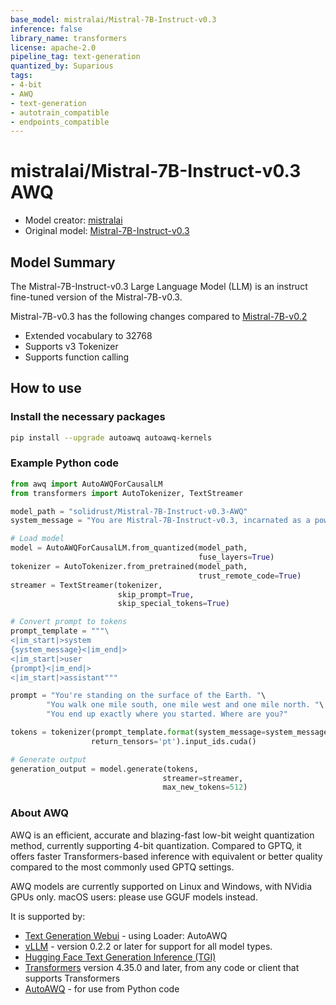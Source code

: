 ```yaml
---
base_model: mistralai/Mistral-7B-Instruct-v0.3
inference: false
library_name: transformers
license: apache-2.0
pipeline_tag: text-generation
quantized_by: Suparious
tags:
- 4-bit
- AWQ
- text-generation
- autotrain_compatible
- endpoints_compatible
---
```

# mistralai/Mistral-7B-Instruct-v0.3 AWQ

- Model creator: [mistralai](https://huggingface.co/mistralai)
- Original model: [Mistral-7B-Instruct-v0.3](https://huggingface.co/mistralai/Mistral-7B-Instruct-v0.3)

## Model Summary

The Mistral-7B-Instruct-v0.3 Large Language Model (LLM) is an instruct fine-tuned version of the Mistral-7B-v0.3.

Mistral-7B-v0.3 has the following changes compared to [Mistral-7B-v0.2](https://huggingface.co/mistralai/Mistral-7B-Instruct-v0.2/edit/main/README.md)
- Extended vocabulary to 32768
- Supports v3 Tokenizer
- Supports function calling

## How to use

### Install the necessary packages

```bash
pip install --upgrade autoawq autoawq-kernels
```

### Example Python code

```python
from awq import AutoAWQForCausalLM
from transformers import AutoTokenizer, TextStreamer

model_path = "solidrust/Mistral-7B-Instruct-v0.3-AWQ"
system_message = "You are Mistral-7B-Instruct-v0.3, incarnated as a powerful AI. You were created by mistralai."

# Load model
model = AutoAWQForCausalLM.from_quantized(model_path,
                                          fuse_layers=True)
tokenizer = AutoTokenizer.from_pretrained(model_path,
                                          trust_remote_code=True)
streamer = TextStreamer(tokenizer,
                        skip_prompt=True,
                        skip_special_tokens=True)

# Convert prompt to tokens
prompt_template = """\
<|im_start|>system
{system_message}<|im_end|>
<|im_start|>user
{prompt}<|im_end|>
<|im_start|>assistant"""

prompt = "You're standing on the surface of the Earth. "\
        "You walk one mile south, one mile west and one mile north. "\
        "You end up exactly where you started. Where are you?"

tokens = tokenizer(prompt_template.format(system_message=system_message,prompt=prompt),
                  return_tensors='pt').input_ids.cuda()

# Generate output
generation_output = model.generate(tokens,
                                  streamer=streamer,
                                  max_new_tokens=512)
```

### About AWQ

AWQ is an efficient, accurate and blazing-fast low-bit weight quantization method, currently supporting 4-bit quantization. Compared to GPTQ, it offers faster Transformers-based inference with equivalent or better quality compared to the most commonly used GPTQ settings.

AWQ models are currently supported on Linux and Windows, with NVidia GPUs only. macOS users: please use GGUF models instead.

It is supported by:

- [Text Generation Webui](https://github.com/oobabooga/text-generation-webui) - using Loader: AutoAWQ
- [vLLM](https://github.com/vllm-project/vllm) - version 0.2.2 or later for support for all model types.
- [Hugging Face Text Generation Inference (TGI)](https://github.com/huggingface/text-generation-inference)
- [Transformers](https://huggingface.co/docs/transformers) version 4.35.0 and later, from any code or client that supports Transformers
- [AutoAWQ](https://github.com/casper-hansen/AutoAWQ) - for use from Python code
